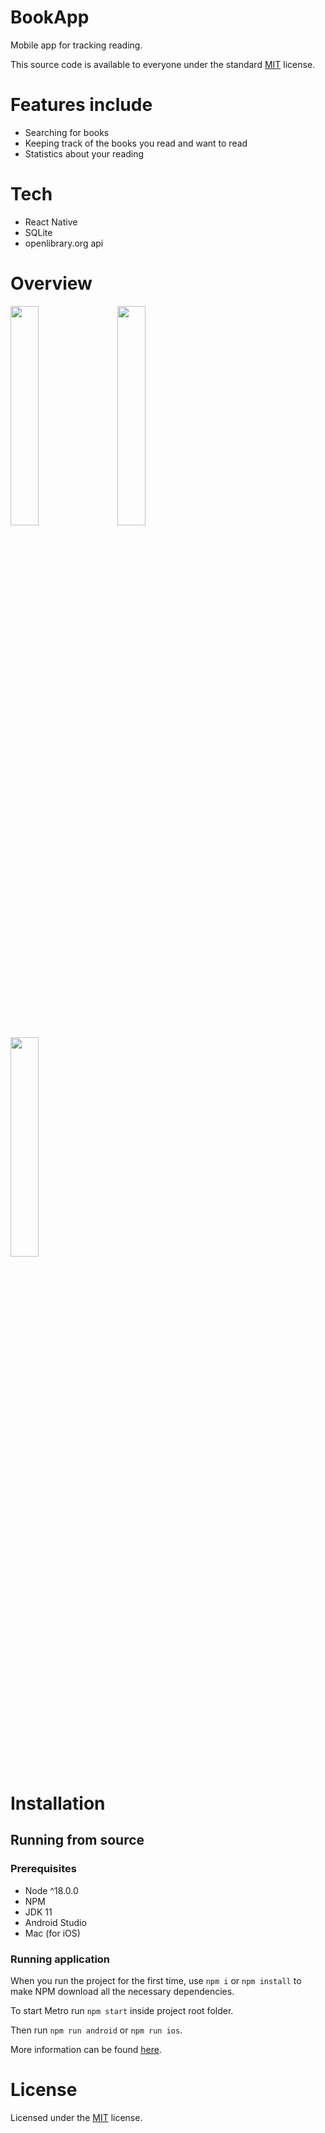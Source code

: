 # BookApp

Mobile app for tracking reading.

This source code is available to everyone under the standard [MIT](https://github.com/MASSHUU12/bookapp/blob/master/LICENSE) license.

# Features include

- Searching for books
- Keeping track of the books you read and want to read
- Statistics about your reading

# Tech

- React Native
- SQLite
- openlibrary.org api

# Overview

<div>
  <img src="https://user-images.githubusercontent.com/61974579/200543559-91653298-3a85-4c53-abd3-ac232fea40b6.png" width="30%" style="margin: 0 1rem 0 0" />
  <img src="https://user-images.githubusercontent.com/61974579/200543629-926308f5-44e2-4ec2-a0c3-163122a683c3.png" width="30%" style="margin: 0 1rem 0 0" />
  <img src="https://user-images.githubusercontent.com/61974579/200543704-f62d95d2-8711-4878-b313-2570ca3e7259.png" width="30%" style="margin: 0 1rem 0 0" />
</div>

# Installation

## Running from source

### Prerequisites

- Node ^18.0.0
- NPM
- JDK 11
- Android Studio
- Mac (for iOS)

### Running application

When you run the project for the first time, use `npm i` or `npm install` to make NPM download all the necessary dependencies.

To start Metro run `npm start` inside project root folder.

Then run `npm run android` or `npm run ios`.

More information can be found [here](https://reactnative.dev/docs/environment-setup).

# License

Licensed under the [MIT](https://github.com/MASSHUU12/bookapp/blob/master/LICENSE) license.
